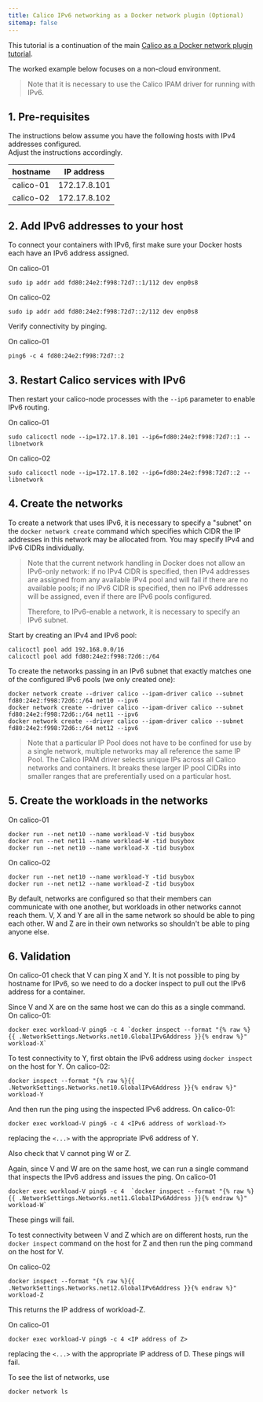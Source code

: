 ```yaml
---
title: Calico IPv6 networking as a Docker network plugin (Optional)
sitemap: false
---
```


This tutorial is a continuation of the main
[Calico as a Docker network plugin tutorial](index).

The worked example below focuses on a non-cloud environment.

> Note that it is necessary to use the Calico IPAM driver for running with
> IPv6.

## 1. Pre-requisites

The instructions below assume you have the following hosts with IPv4 addresses configured.  
Adjust the instructions accordingly.

| hostname  | IP address   |
|-----------|--------------|
| calico-01 | 172.17.8.101 |
| calico-02 | 172.17.8.102 |

## 2. Add IPv6 addresses to your host

To connect your containers with IPv6, first make sure your Docker hosts each
have an IPv6 address assigned.

On calico-01

    sudo ip addr add fd80:24e2:f998:72d7::1/112 dev enp0s8

On calico-02

    sudo ip addr add fd80:24e2:f998:72d7::2/112 dev enp0s8

Verify connectivity by pinging.

On calico-01

    ping6 -c 4 fd80:24e2:f998:72d7::2

## 3. Restart Calico services with IPv6

Then restart your calico-node processes with the `--ip6` parameter to enable
IPv6 routing.

On calico-01

    sudo calicoctl node --ip=172.17.8.101 --ip6=fd80:24e2:f998:72d7::1 --libnetwork

On calico-02

    sudo calicoctl node --ip=172.17.8.102 --ip6=fd80:24e2:f998:72d7::2 --libnetwork

## 4. Create the networks

To create a network that uses IPv6, it is necessary to specify a "subnet" on
the `docker network create` command which specifies which CIDR the IP addresses
in this network may be allocated from.  You may specify IPv4 and IPv6 CIDRs
individually.

> Note that the current network handling in Docker does not
> allow an IPv6-only network:  if no IPv4 CIDR is specified, then IPv4 addresses
> are assigned from any available IPv4 pool and will fail if there are no
> available pools;  if no IPv6 CIDR is specified, then no IPv6 addresses will
> be assigned, even if there are IPv6 pools configured.
>
> Therefore, to IPv6-enable a network, it is necessary to specify an IPv6
> subnet.

Start by creating an IPv4 and IPv6 pool:

    calicoctl pool add 192.168.0.0/16
    calicoctl pool add fd80:24e2:f998:72d6::/64

To create the networks passing in an IPv6 subnet that exactly matches one of
the configured IPv6 pools (we only created one):

    docker network create --driver calico --ipam-driver calico --subnet fd80:24e2:f998:72d6::/64 net10 --ipv6
    docker network create --driver calico --ipam-driver calico --subnet fd80:24e2:f998:72d6::/64 net11 --ipv6
    docker network create --driver calico --ipam-driver calico --subnet fd80:24e2:f998:72d6::/64 net12 --ipv6

> Note that a particular IP Pool does not have to be confined for use by a single
> network, multiple networks may all reference the same IP Pool.
> The Calico IPAM driver selects unique IPs across all Calico networks and
> containers.  It breaks these larger IP pool CIDRs into smaller ranges that are
> preferentially used on a particular host.

## 5. Create the workloads in the networks

On calico-01

    docker run --net net10 --name workload-V -tid busybox
    docker run --net net11 --name workload-W -tid busybox
    docker run --net net10 --name workload-X -tid busybox

On calico-02

    docker run --net net10 --name workload-Y -tid busybox
    docker run --net net12 --name workload-Z -tid busybox

By default, networks are configured so that their members can communicate with
one another, but workloads in other networks cannot reach them.  V, X and Y are
all in the same network so should be able to ping each other.  W and Z are in
their own networks so shouldn't be able to ping anyone else.

## 6. Validation

On calico-01 check that V can ping X and Y.  It is not possible to ping by
hostname for IPv6, so we need to do a docker inspect to pull out the IPv6
address for a container.

Since V and X are on the same host we can do this as a single command.
On calico-01:

    docker exec workload-V ping6 -c 4 `docker inspect --format "{% raw %}{{ .NetworkSettings.Networks.net10.GlobalIPv6Address }}{% endraw %}" workload-X`

To test connectivity to Y, first obtain the IPv6 address using
`docker inspect` on the host for Y.  On calico-02:

    docker inspect --format "{% raw %}{{ .NetworkSettings.Networks.net10.GlobalIPv6Address }}{% endraw %}" workload-Y

And then run the ping using the inspected IPv6 address.  On calico-01:

    docker exec workload-V ping6 -c 4 <IPv6 address of workload-Y>

replacing the `<...>` with the appropriate IPv6 address of Y.

Also check that V cannot ping W or Z.

Again, since V and W are on the same host, we can run a single command that
inspects the IPv6 address and issues the ping.  On calico-01

    docker exec workload-V ping6 -c 4  `docker inspect --format "{% raw %}{{ .NetworkSettings.Networks.net11.GlobalIPv6Address }}{% endraw %}" workload-W`

These pings will fail.

To test connectivity between V and Z which are on different hosts, run the
`docker inspect` command on the host for Z and then run the ping command on
the host for V.

On calico-02

    docker inspect --format "{% raw %}{{ .NetworkSettings.Networks.net12.GlobalIPv6Address }}{% endraw %}" workload-Z

This returns the IP address of workload-Z.

On calico-01

    docker exec workload-V ping6 -c 4 <IP address of Z>

replacing the `<...>` with the appropriate IP address of D.  These pings will
fail.

To see the list of networks, use

    docker network ls
